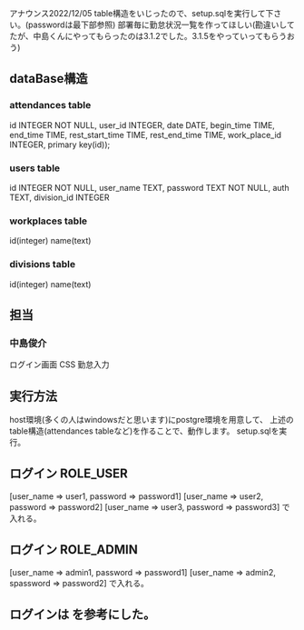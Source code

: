 アナウンス2022/12/05
table構造をいじったので、setup.sqlを実行して下さい。(passwordは最下部参照)
部署毎に勤怠状況一覧を作ってほしい(勘違いしてたが、中島くんにやってもらったのは3.1.2でした。3.1.5をやっていってもらうおう)

## dataBase構造
### attendances table
id INTEGER NOT NULL,
user_id INTEGER,
date DATE,
begin_time TIME,
end_time TIME, 
rest_start_time TIME,
rest_end_time TIME,
work_place_id INTEGER,
primary key(id));

### users table
id INTEGER NOT NULL,
user_name TEXT,
password TEXT NOT NULL,
auth TEXT,
division_id INTEGER

### workplaces table
id(integer)
name(text)

### divisions table
id(integer)
name(text)


## 担当
### 中島俊介
ログイン画面 CSS
勤怠入力


## 実行方法
host環境(多くの人はwindowsだと思います)にpostgre環境を用意して、
上述のtable構造(attendances tableなど)を作ることで、動作します。
setup.sqlを実行。


## ログイン ROLE_USER
[user_name => user1, password => password1]
[user_name => user2, password => password2]
[user_name => user3, password => password3]
で入れる。

## ログイン ROLE_ADMIN
[user_name => admin1, password => password1]
[user_name => admin2, spassword => password2]
で入れる。

## ログインは   を参考にした。